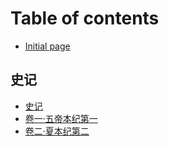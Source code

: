 # Table of contents

* [Initial page](README.md)

## 史记

* [史记](shi-ji/shi-ji.md)
* [卷一·五帝本纪第一](shi-ji/juan-yi.md)
* [卷二·夏本纪第二](shi-ji/juan-er-xia-ben-ji-di-er.md)

